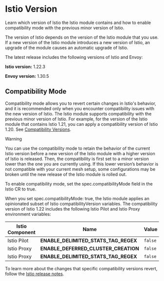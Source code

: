 # Istio Version
Learn which version of Istio the Istio module contains and how to enable compatibility mode with the previous minor version of Istio.

The version of Istio depends on the version of the Istio module that you use. If a new version of the Istio module introduces a new version of Istio, an upgrade of the module causes an automatic upgrade of Istio.

The latest release includes the following versions of Istio and Envoy:  

**Istio version:** 1.22.3

**Envoy version:** 1.30.5

## Compatibility Mode

Compatibility mode allows you to revert certain changes in Istio's behavior, and it is recommended only when you encounter compatibility issues with the new version of Istio. The Istio module supports compatibility with the previous minor version of Istio. For example, for the version of the Istio module that contains Istio 1.21, you can apply a compatibility version of Istio 1.20. See [Compatibility Versions](https://istio.io/latest/docs/setup/additional-setup/compatibility-versions/).

> [!WARNING]
> You can use the compatibility mode to retain the behavior of the current Istio version before a new version of the Istio module with a higher version of Istio is released. Then, the compatibility is first set to a minor version lower than the one you are currently using. If this lower version’s behavior is not compatible with your current mesh setup, some configurations may be broken until the new release of the Istio module is rolled out.

To enable compatibility mode, set the spec.compatibilityMode field in the Istio CR to true.

When you set spec.compatibilityMode: true, the Istio module applies an opinionated subset of Istio compatibilityVersion variables. The compatibility version of Istio 1.22 includes the following Istio Pilot and Istio Proxy environment variables:

| Istio Component | Name                                 | Value   |
|-----------------|--------------------------------------|---------|
| Istio Pilot     | **ENABLE_DELIMITED_STATS_TAG_REGEX** | `false` |
| Istio Proxy     | **ENABLE_DEFERRED_CLUSTER_CREATION** | `false` |
| Istio Proxy     | **ENABLE_DELIMITED_STATS_TAG_REGEX** | `false` |

To learn more about the changes that specific compatibility versions revert, follow the [Istio release notes](https://github.com/kyma-project/istio/releases).